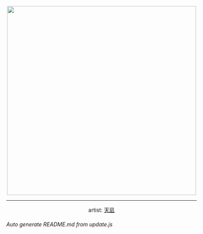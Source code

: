 
<p align="center">
  <img width="500" src="https://nekos.best/api/v2/neko/0122.png">
  <hr/>
  <center>
    artist: <a href="https://yande.re/post/show/557763">天凪</a>
  </center>
</p>


###### Auto generate README.md from update.js

